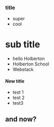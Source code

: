 ### title

* super
* cool


# sub title

- hello Holberton
- Holberton School
- Webstack

#### New title

* test 1
* test 2
* test3

## and now?
